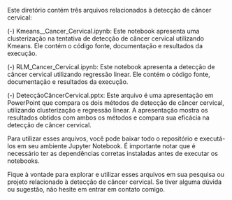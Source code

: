 Este diretório contém três arquivos relacionados à detecção de câncer cervical:

(-) Kmeans__Cancer_Cervical.ipynb: Este notebook apresenta uma clusterização na tentativa de detecção de câncer cervical utilizando Kmeans. Ele contém o código fonte, documentação e resultados da execução.

(-) RLM_Cancer_Cervical.ipynb: Este notebook apresenta a detecção de câncer cervical utilizando regressão linear. Ele contém o código fonte, documentação e resultados da execução.

(-) DetecçãoCâncerCervical.pptx: Este arquivo é uma apresentação em PowerPoint que compara os dois métodos de detecção de câncer cervical, utilizando clusterização e regressão linear. A apresentação mostra os resultados obtidos com ambos os métodos e compara sua eficácia na detecção de câncer cervical.

Para utilizar esses arquivos, você pode baixar todo o repositório e executá-los em seu ambiente Jupyter Notebook. É importante notar que é necessário ter as dependências corretas instaladas antes de executar os notebooks.

Fique à vontade para explorar e utilizar esses arquivos em sua pesquisa ou projeto relacionado à detecção de câncer cervical. Se tiver alguma dúvida ou sugestão, não hesite em entrar em contato comigo.




